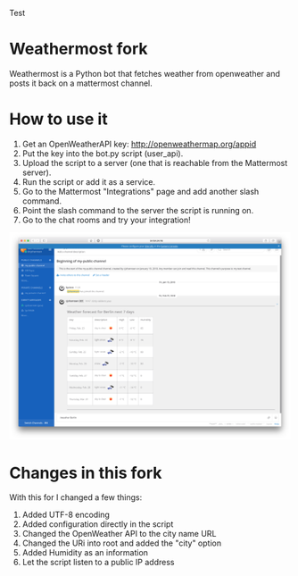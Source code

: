 Test

# Weathermost fork
Weathermost is a Python bot that fetches weather from openweather and posts it back on a mattermost channel.

# How to use it
1. Get an OpenWeatherAPI key: http://openweathermap.org/appid
2. Put the key into the bot.py script (user_api).
3. Upload the script to a server (one that is reachable from the Mattermost server).
4. Run the script or add it as a service.
5. Go to the Mattermost "Integrations" page and add another slash command.
6. Point the slash command to the server the script is running on.
7. Go to the chat rooms and try your integration!

![alt text](https://raw.githubusercontent.com/cjohannsen81/weathermost/master/images/example.png)

# Changes in this fork
With this for I changed a few things:

1) Added UTF-8 encoding
2) Added configuration directly in the script
3) Changed the OpenWeather API to the city name URL
4) Changed the URi into root and added the "city" option
5) Added Humidity as an information
6) Let the script listen to a public IP address
